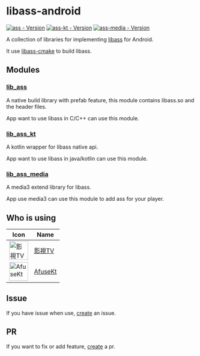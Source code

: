 # libass-android
[![ass - Version](https://img.shields.io/maven-central/v/io.github.peerless2012/ass?label=ass)](https://central.sonatype.com/artifact/io.github.peerless2012/ass)
[![ass-kt - Version](https://img.shields.io/maven-central/v/io.github.peerless2012/ass-kt?label=ass-kt)](https://central.sonatype.com/artifact/io.github.peerless2012/ass-kt)
[![ass-media - Version](https://img.shields.io/maven-central/v/io.github.peerless2012/ass-media?label=ass-media)](https://central.sonatype.com/artifact/io.github.peerless2012/ass-media)

A collection of libraries for implementing [libass](https://github.com/libass/libass) for Android.

It use [libass-cmake](https://github.com/peerless2012/libass-cmake) to build libass.

## Modules
### [lib_ass](./lib_ass)
A native build library with prefab feature, this module contains libass.so and the header files.

App want to use libass in C/C++ can use this module.

### [lib_ass_kt](./lib_ass_kt)
A kotlin wrapper for libass native api. 

App want to use libass in java/kotlin can use this module. 

### [lib_ass_media](./lib_ass_media)
A media3 extend library for libass.

App use media3 can use this module to add ass for your player.

## Who is using
| Icon                                      | Name   |
|------------------------------------------|--------|
| <img src="https://raw.githubusercontent.com/FongMi/TV/refs/heads/fongmi/other/image/icon.png" alt="影視TV" width="50" /> | [影視TV](https://github.com/FongMi/TV)  |
| <img src="https://github.com/user-attachments/assets/e9b4d86b-6ce8-4550-bde2-bdf9a3818644" alt="AfuseKt" width="50" /> | [AfuseKt](https://github.com/AttemptD/AfuseKt-release)  |

## Issue
If you have issue when use, [create](https://github.com/peerless2012/libass-android/issues/new) an issue.

## PR
If you want to fix or add feature, [create](https://github.com/peerless2012/libass-android/compare) a pr.
